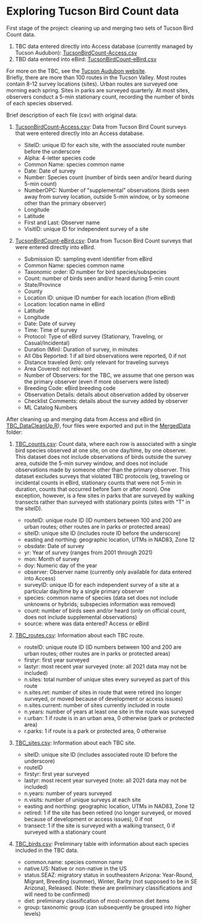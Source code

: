 # Exploring Tucson Bird Count data

First stage of the project: cleaning up and merging two sets of Tucson Bird Count data.  
1. TBC data entered directly into Access database (currently managed by Tucson Audubon): [TucsonBirdCount-Access.csv](OriginalData/TucsonBirdCount-Access.csv)
2. TBD data entered into eBird: [TucsonBirdCount-eBird.csv](OriginalData/TucsonBirdCount-eBird.csv)

For more on the TBC, see the [Tucson Audubon website](https://tucsonaudubon.org/our-work/conserving-birds/citizen-science/tucson-bird-count/).  
Briefly, there are more than 100 routes in the Tucson Valley. Most routes contain 8-12 survey locations (sites). Urban routes are surveyed one morning each spring. Sites in parks are surveyed quarterly. At most sites, observers conduct a 5-min stationary count, recording the number of birds of each species observed.

Brief description of each file (csv) with original data:
1. [TucsonBirdCount-Access.csv](OriginalData/TucsonBirdCount-Access.csv): Data from Tucson Bird Count surveys that were entered directly into an Access database.
    - SiteID: unique ID for each site, with the associated route number before the underscore 
	- Alpha: 4-letter species code
	- Common Name: species common name
	- Date: Date of survey
	- Number: Species count (number of birds seen and/or heard during 5-min count)
	- NumberOPC: Number of "supplemental" observations (birds seen away from survey location, outside 5-min window, or by someone other than the primary observer)
	- Longitude
	- Latitude
	- First and Last: Observer name
	- VisitID: unique ID for independent survey of a site
	
2. [TucsonBirdCount-eBird.csv](OriginalData/TucsonBirdCount-eBird.csv): Data from Tucson Bird Count surveys that were entered directly into eBird.
    - Submission ID: sampling event identifier from eBird
	- Common Name: species common name
	- Taxonomic order: ID number for bird species/subspecies
	- Count: number of birds seen and/or heard during 5-min count
	- State/Province
	- County
	- Location ID: unique ID number for each location (from eBird)
	- Location: location name in eBird
	- Latitude
	- Longitude
	- Date: Date of survey
	- Time: Time of survey
	- Protocol: Type of eBird survey (Stationary, Traveling, or Casual/Incidental)
	- Duration (Min): Duration of survey, in minutes
	- All Obs Reported: 1 if all bird observations were reported, 0 if not
	- Distance traveled (km): only relevant for traveling surveys
	- Area Covered: not relevant
	- Number of Observers: for the TBC, we assume that one person was the primary observer (even if more observers were listed)
	- Breeding Code: eBird breeding code
	- Observation Details: details about observation added by observer
	- Checklist Comments: details about the survey added by observer
	- ML Catalog Numbers
	
After cleaning up and merging data from Access and eBird (in [TBC_DataCleanUp.R](TBC_DataCleanUp.R)), four files were exported and put in the [MergedData](MergedData) folder:
1. [TBC_counts.csv](MergedData/TBC_counts.csv): Count data, where each row is associated with a single bird species observed at one site, on one day/time, by one observer. This dataset does not include observations of birds outside the survey area, outside the 5-min survey window, and does not include observations made by someone other than the primary observer. This dataset excludes surveys that violated TBC protocols (eg, traveling or incidental counts in eBird, stationary counts that were not 5-min in duration, counts that occurred before 5am or after noon). One exception, however, is a few sites in parks that are surveyed by walking transects rather than surveyed with stationary points (sites with "T" in the siteID). 
    - routeID: unique route ID (ID numbers between 100 and 200 are urban routes; other routes are in parks or protected areas)
    - siteID: unique site ID (includes route ID before the underscore)
    - easting and northing: geographic location, UTMs in NAD83, Zone 12	
	- obsdate: Date of survey
	- yr: Year of survey (ranges from 2001 through 2021)
	- mon: Month of survey
	- doy: Numeric day of the year
	- observer: Observer name (currently only available for data entered into Access)
	- surveyID: unique ID for each independent survey of a site at a particular day/time by a single primary observer
	- species: common name of species (data set does not include unknowns or hybrids; subspecies information was removed)
	- count: number of birds seen and/or heard (only on official count, does not include supplemental observations)
	- source: where was data entered? Access or eBird
	
2. [TBC_routes.csv](MergedData/TBC_routes.csv): Information about each TBC route.
    - routeID: unique route ID (ID numbers between 100 and 200 are urban routes; other routes are in parks or protected areas)
    - firstyr: first year surveyed
    - lastyr: most recent year surveyed (note: all 2021 data may not be included)
    - n.sites: total number of unique sites every surveyed as part of this route
	- n.sites.ret: number of sites in route that were retired (no longer surveyed, or moved because of development or access issues)
	- n.sites.current: number of sites currently included in route
	- n.years: number of years at least one site in the route was surveyed
	- r.urban: 1 if route is in an urban area, 0 otherwise (park or protected area)
	- r.parks: 1 if route is a park or protected area, 0 otherwise

3. [TBC_sites.csv](MergedData/TBC_sites.csv): Information about each TBC site. 
    - siteID: unique site ID (includes associated route ID before the underscore)
	- routeID
	- firstyr: first year surveyed
	- lastyr: most recent year surveyed (note: all 2021 data may not be included)
	- n.years: number of years surveyed
    - n.visits: number of unique surveys at each site
    - easting and northing: geographic location, UTMs in NAD83, Zone 12	 	
	- retired: 1 if the site has been retired (no longer surveyed, or moved because of development or access issues), 0 if not
	- transect: 1 if the site is surveyed with a walking transect, 0 if surveyed with a stationary count

4. [TBC_birds.csv](MergedData/TBC_birds.csv): Preliminary table with information about each species included in the TBC data.
 	- common.name: species common name
	- native.US: Native or non-native in the US
	- status.SEAZ: migratory status in southeastern Arizona: Year-Round, Migrant, Breeding (summer), Winter, Rarity (not supposed to be in SE Arizona), Released. (Note: these are preliminary classifications and will need to be confirmed)
	- diet: preliminary classification of most-common diet items
	- group: taxonomic group (can subsequently be grouped into higher levels)

